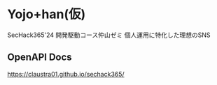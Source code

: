 # Yojo+han(仮)
SecHack365'24 開発駆動コース仲山ゼミ
個人運用に特化した理想のSNS

## OpenAPI Docs
https://claustra01.github.io/sechack365/
